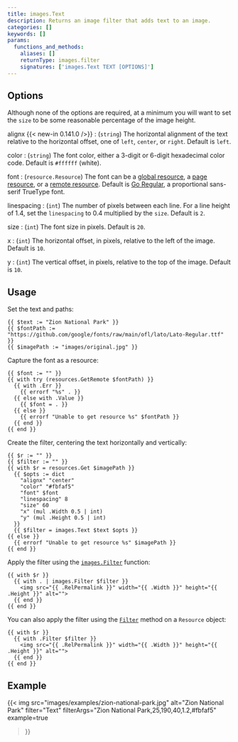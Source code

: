 ```yaml
---
title: images.Text
description: Returns an image filter that adds text to an image.
categories: []
keywords: []
params:
  functions_and_methods:
    aliases: []
    returnType: images.filter
    signatures: ['images.Text TEXT [OPTIONS]']
---
```


## Options

Although none of the options are required, at a minimum you will want to set the `size` to be some reasonable percentage of the image height.

alignx
 {{< new-in 0.141.0 />}}
: (`string`) The horizontal alignment of the text relative to the horizontal offset, one of `left`, `center`, or `right`. Default is `left`.

color
: (`string`) The font color, either a 3-digit or 6-digit hexadecimal color code. Default is `#ffffff` (white).

font
: (`resource.Resource`) The font can be a [global resource](g), a [page resource](g), or a [remote resource](g). Default is [Go Regular], a proportional sans-serif TrueType font.

[Go Regular]: https://go.dev/blog/go-fonts#sans-serif

linespacing
: (`int`) The number of pixels between each line. For a line height of 1.4, set the `linespacing` to 0.4 multiplied by the `size`. Default is `2`.

size
: (`int`) The font size in pixels. Default is `20`.

x
: (`int`) The horizontal offset, in pixels, relative to the left of the image. Default is `10`.

y
: (`int`) The vertical offset, in pixels, relative to the top of the image. Default is `10`.

## Usage

Set the text and paths:

```go-html-template
{{ $text := "Zion National Park" }}
{{ $fontPath := "https://github.com/google/fonts/raw/main/ofl/lato/Lato-Regular.ttf" }}
{{ $imagePath := "images/original.jpg" }}
```

Capture the font as a resource:

```go-html-template
{{ $font := "" }}
{{ with try (resources.GetRemote $fontPath) }}
  {{ with .Err }}
    {{ errorf "%s" . }}
  {{ else with .Value }}
    {{ $font = . }}
  {{ else }}
    {{ errorf "Unable to get resource %s" $fontPath }}
  {{ end }}
{{ end }}
```

Create the filter, centering the text horizontally and vertically:

```go-html-template
{{ $r := "" }}
{{ $filter := "" }}
{{ with $r = resources.Get $imagePath }}
  {{ $opts := dict
    "alignx" "center"
    "color" "#fbfaf5"
    "font" $font
    "linespacing" 8
    "size" 60
    "x" (mul .Width 0.5 | int)
    "y" (mul .Height 0.5 | int)
  }}
  {{ $filter = images.Text $text $opts }}
{{ else }}
  {{ errorf "Unable to get resource %s" $imagePath }}
{{ end }}
```

Apply the filter using the [`images.Filter`] function:

```go-html-template
{{ with $r }}
  {{ with . | images.Filter $filter }}
    <img src="{{ .RelPermalink }}" width="{{ .Width }}" height="{{ .Height }}" alt="">
  {{ end }}
{{ end }}
```

You can also apply the filter using the [`Filter`] method on a `Resource` object:

```go-html-template
{{ with $r }}
  {{ with .Filter $filter }}
    <img src="{{ .RelPermalink }}" width="{{ .Width }}" height="{{ .Height }}" alt="">
  {{ end }}
{{ end }}
```

[`images.Filter`]: /functions/images/filter/
[`Filter`]: /methods/resource/filter/

## Example

{{< img
  src="images/examples/zion-national-park.jpg"
  alt="Zion National Park"
  filter="Text"
  filterArgs="Zion National Park,25,190,40,1.2,#fbfaf5"
  example=true
>}}
